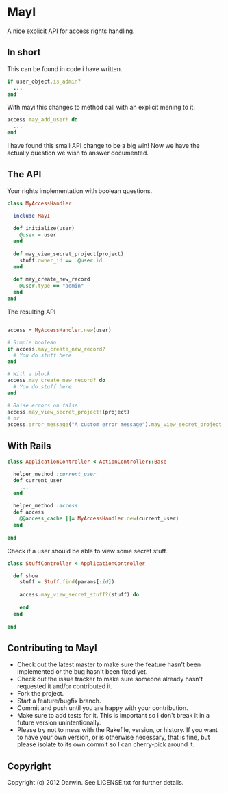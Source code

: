 # MayI

A nice explicit API for access rights handling.

## In short

This can be found in code i have written.

```ruby
if user_object.is_admin?
  ...
end
```

With mayi this changes to method call with an explicit mening to it.

```ruby
access.may_add_user! do
  ...
end
```

I have found this small API change to be a big win! Now we have the actually question we wish to answer documented.


## The API

Your rights implementation with boolean questions.

```ruby
class MyAccessHandler

  include MayI
  
  def initialize(user)
    @user = user
  end
  
  def may_view_secret_project(project)
    stuff.owner_id ==  @user.id
  end
  
  def may_create_new_record
    @user.type == "admin"
  end
end
```

The resulting API

```ruby

access = MyAccessHandler.new(user)

# Simple boolean
if access.may_create_new_record?
  # You do stuff here
end

# With a block
access.may_create_new_record? do
  # You do stuff here
end

# Raise errors on false
access.may_view_secret_project!(project)
# or
access.error_message("A custom error message").may_view_secret_project!(project)

```

## With Rails

```ruby
class ApplicationController < ActionController::Base

  helper_method :current_user
  def current_user 
    ...
  end
  
  helper_method :access
  def access
    @@access_cache ||= MyAccessHandler.new(current_user)
  end
  
end
```

Check if a user should be able to view some secret stuff.

```ruby
class StuffController < ApplicationController

  def show
    stuff = Stuff.find(params[:id])
    
    access.may_view_secret_stuff?(stuff) do
    
    end
  end
  
end
```


## Contributing to MayI
 
* Check out the latest master to make sure the feature hasn't been implemented or the bug hasn't been fixed yet.
* Check out the issue tracker to make sure someone already hasn't requested it and/or contributed it.
* Fork the project.
* Start a feature/bugfix branch.
* Commit and push until you are happy with your contribution.
* Make sure to add tests for it. This is important so I don't break it in a future version unintentionally.
* Please try not to mess with the Rakefile, version, or history. If you want to have your own version, or is otherwise necessary, that is fine, but please isolate to its own commit so I can cherry-pick around it.

## Copyright

Copyright (c) 2012 Darwin. See LICENSE.txt for
further details.

